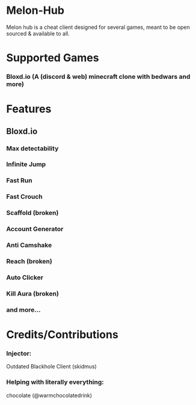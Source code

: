 # Melon-Hub
Melon hub is a cheat client designed for several games, meant to be open sourced & available to all.

# Supported Games
### Bloxd.io (A (discord & web) minecraft clone with bedwars and more)

# Features
## Bloxd.io
### Max detectability 
### Infinite Jump
### Fast Run
### Fast Crouch
### Scaffold (broken)
### Account Generator
### Anti Camshake
### Reach (broken)
### Auto Clicker
### Kill Aura (broken)
### and more...

# Credits/Contributions
### Injector:
Outdated Blackhole Client (skidmus)
### Helping with literally everything:
chocolate (@warmchocolatedrink)